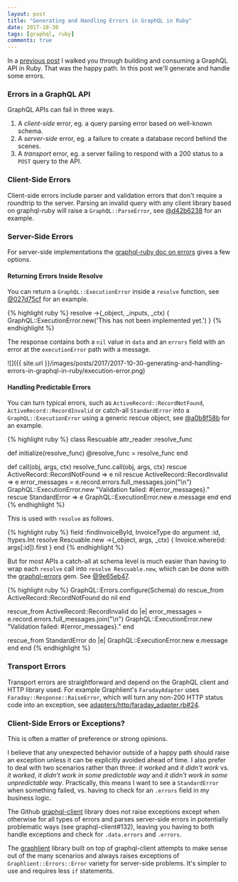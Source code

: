 ```yaml
---
layout: post
title: "Generating and Handling Errors in GraphQL in Ruby"
date: 2017-10-30
tags: [graphql, ruby]
comments: true
---
```

In a [previous post](/2017/10/23/building-and-consuming-a-graphql-api-in-ruby-on-rails.html) I walked you through building and consuming a GraphQL API in Ruby. That was the happy path. In this post we'll generate and handle some errors.

### Errors in a GraphQL API

GraphQL APIs can fail in three ways.

1. A _client-side_ error, eg. a query parsing error based on well-known schema.
2. A _server-side_ error, eg. a failure to create a database record behind the scenes.
3. A _transport_ error, eg. a server failing to respond with a 200 status to a `POST` query to the API.

### Client-Side Errors

Client-side errors include parser and validation errors that don't require a roundtrip to the server. Parsing an invalid query with any client library based on graphql-ruby will raise a `GraphQL::ParseError`, see [@d42b6238](https://github.com/dblock/graphql-invoices/commit/d42b62380f87cc41b7c1838089fd46ca3b7d238c) for an example.

### Server-Side Errors

For server-side implementations the [graphql-ruby doc on errors](https://github.com/rmosolgo/graphql-ruby/blob/v1.5.12/guides/queries/error_handling.md) gives a few options.

#### Returning Errors Inside Resolve

You can return a `GraphQL::ExecutionError` inside a `resolve` function, see [@027d75cf](https://github.com/dblock/graphql-invoices/commit/027d75cf5ca5bebc2fdb1b1dcb329430e417049e) for an example.

{% highlight ruby %}
resolve ->(_object, _inputs, _ctx) {
  GraphQL::ExecutionError.new('This has not been implemented yet.')
}
{% endhighlight %}

The response contains both a `nil` value in `data` and an `errors` field with an error at the `executionError` path with a message.

![]({{ site.url }}/images/posts/2017/2017-10-30-generating-and-handling-errors-in-graphql-in-ruby/execution-error.png)

#### Handling Predictable Errors

You can turn typical errors, such as `ActiveRecord::RecordNotFound`, `ActiveRecord::RecordInvalid` or catch-all `StandardError` into a `GraphQL::ExecutionError` using a generic rescue object, see [@a0b8f58b](https://github.com/dblock/graphql-invoices/commit/a0b8f58b3f1ebed993a303bf379def1d8a83a25b) for an example.

{% highlight ruby %}
class Rescuable
  attr_reader :resolve_func

  def initialize(resolve_func)
    @resolve_func = resolve_func
  end

  def call(obj, args, ctx)
    resolve_func.call(obj, args, ctx)
  rescue ActiveRecord::RecordNotFound => e
    nil
  rescue ActiveRecord::RecordInvalid => e
    error_messages = e.record.errors.full_messages.join("\n")
    GraphQL::ExecutionError.new "Validation failed: #{error_messages}."
  rescue StandardError => e
    GraphQL::ExecutionError.new e.message
  end
end
{% endhighlight %}

This is used with `resolve` as follows.

{% highlight ruby %}
field :findInvoiceById, InvoiceType do
  argument :id, !types.Int
  resolve Rescuable.new ->(_object, args, _ctx) {
    Invoice.where(id: args[:id]).first
  }
end
{% endhighlight %}

But for most APIs a catch-all at schema level is much easier than having to wrap each `resolve` call into `resolve Rescuable.new`, which can be done with the [graphql-errors](https://github.com/exAspArk/graphql-errors) gem. See [@9e65eb47](https://github.com/dblock/graphql-invoices/commit/9e65eb479c1cbdd3e62865e13e7b43ea57c61d0d).

{% highlight ruby %}
GraphQL::Errors.configure(Schema) do
  rescue_from ActiveRecord::RecordNotFound do
    nil
  end

  rescue_from ActiveRecord::RecordInvalid do |e|
    error_messages = e.record.errors.full_messages.join("\n")
    GraphQL::ExecutionError.new "Validation failed: #{error_messages}."
  end

  rescue_from StandardError do |e|
    GraphQL::ExecutionError.new e.message
  end
end
{% endhighlight %}

### Transport Errors

Transport errors are straightforward and depend on the GraphQL client and HTTP library used. For example Graphlient's `FaradayAdapter` uses `Faraday::Response::RaiseError`, which will turn any non-200 HTTP status code into an exception, see [adapters/http/faraday_adapter.rb#24](https://github.com/ashkan18/graphlient/blob/v0.1.0/lib/graphlient/adapters/http/faraday_adapter.rb#L24).

### Client-Side Errors or Exceptions?

This is often a matter of preference or strong opinions.

I believe that any unexpected behavior outside of a happy path should raise an exception unless it can be explicitly avoided ahead of time. I also prefer to deal with two scenarios rather than three: _it worked_ and _it didn't work_ vs. _it worked_, _it didn't work in some predictable way_ and _it didn't work in some unpredictable way_. Practically, this means I want to see a `StandardError` when something failed, vs. having to check for an `.errors` field in my business logic.

The Github [graphql-client](https://github.com/github-community-projects/graphql-client) library does not raise exceptions except when otherwise for all types of errors and parses server-side errors in potentially problematic ways (see graphql-client#132), leaving you having to both handle exceptions and check for `.data.errors` and `.errors`.

The [graphlient](https://github.com/ashkan18/graphlient) library built on top of graphql-client attempts to make sense out of the many scenarios and always raises exceptions of `Graphlient::Errors::Error` variety for server-side problems. It's simpler to use and requires less `if` statements.

